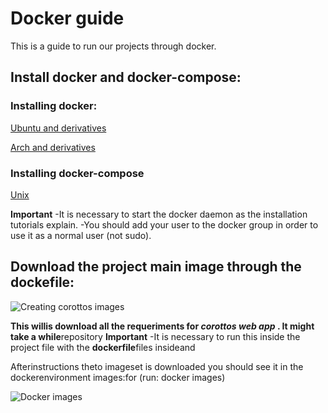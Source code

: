 # Docker guide
This is a guide to run our projects through docker.

## Install docker and docker-compose:

### Installing docker:

[Ubuntu and derivatives](https://docs.docker.com/engine/installation/linux/ubuntulinux/)

[Arch and derivatives](https://docs.docker.com/engine/installation/linux/archlinux/)

### Installing docker-compose

[Unix](https://docs.docker.com/compose/install/)

**Important**
-It is necessary to start the docker daemon as the installation tutorials explain.
-You should add your user to the docker group in order to use it as a normal user (not sudo).

## Download the project main image through the dockefile:

![Creating corottos images]({{site.baseurl}}/https://raw.githubusercontent.com/kevteg/nokoarts-docker-guide/master/docker/Screenshot_20160527_225326.png)

**This willis download all the requeriments for _corottos web app_ . It might take a while**repository
**Important**
-It is necessary to run this inside the project file with the **dockerfile**files insideand

Afterinstructions theto imageset is downloaded you should see it in the dockerenvironment images:for (run: docker images)

![Docker images]({{site.baseurl}}/https://raw.githubusercontent.com/kevteg/nokoarts-docker-guide/master/docker/Screenshot_20160527_231731.png)





